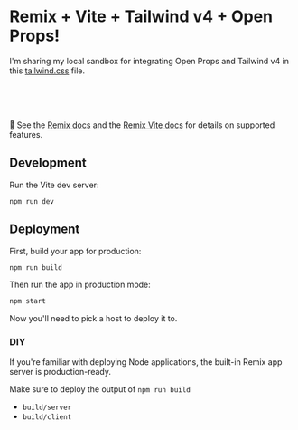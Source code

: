# Remix + Vite + Tailwind v4 + Open Props!

I'm sharing my local sandbox for integrating Open Props and Tailwind v4 in this [tailwind.css](https://github.com/argyleink/twop/blob/main/app/tailwind.css) file. 

<br><br><br>

📖 See the [Remix docs](https://remix.run/docs) and the [Remix Vite docs](https://remix.run/docs/en/main/future/vite) for details on supported features.

## Development

Run the Vite dev server:

```shellscript
npm run dev
```

## Deployment

First, build your app for production:

```sh
npm run build
```

Then run the app in production mode:

```sh
npm start
```

Now you'll need to pick a host to deploy it to.

### DIY

If you're familiar with deploying Node applications, the built-in Remix app server is production-ready.

Make sure to deploy the output of `npm run build`

- `build/server`
- `build/client`
